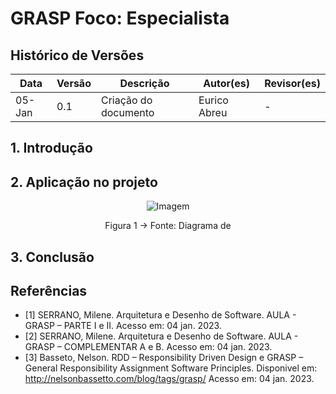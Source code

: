 # GRASP Foco: Especialista

## Histórico de Versões

| Data   | Versão | Descrição            | Autor(es)    | Revisor(es) |
| ------ | ------ | -------------------- | ------------ | ----------- |
| 05-Jan | 0.1    | Criação do documento | Eurico Abreu | -           |

## 1. Introdução

## 2. Aplicação no projeto

<center>

![Imagem](../../assets/graspsEspecialista.jpeg)

Figura 1 -> Fonte: Diagrama de

</center>

## 3. Conclusão

## Referências

- [1] SERRANO, Milene. Arquitetura e Desenho de Software. AULA - GRASP – PARTE I e II. Acesso em: 04 jan. 2023.
- [2] SERRANO, Milene. Arquitetura e Desenho de Software. AULA - GRASP – COMPLEMENTAR A e B. Acesso em: 04 jan. 2023.
- [3] Basseto, Nelson. RDD – Responsibility Driven Design e GRASP – General Responsibility Assignment Software Principles. Disponivel em: http://nelsonbassetto.com/blog/tags/grasp/ Acesso em: 04 jan. 2023.
